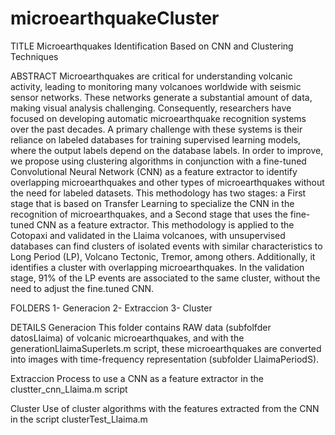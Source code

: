 # microearthquakeCluster

TITLE
Microearthquakes Identification Based on CNN and Clustering Techniques

ABSTRACT
Microearthquakes are critical for understanding volcanic activity, leading to monitoring many volcanoes worldwide with seismic sensor networks. These networks generate a substantial amount of data, making visual analysis challenging. Consequently, researchers have focused on developing automatic microearthquake recognition systems over the past decades. A primary challenge with these systems is their reliance on labeled databases for training supervised learning models, where the output labels depend on the database labels. In order to improve, we propose using clustering algorithms in conjunction with a fine-tuned Convolutional Neural Network (CNN) as a feature extractor to identify overlapping microearthquakes and other types of microearthquakes without the need for labeled datasets. This methodology has two stages: a First stage that is based on Transfer Learning to specialize the CNN in the recognition of microearthquakes, and a Second stage that uses the fine-tuned CNN as a feature extractor. This methodology is applied to the Cotopaxi and validated in the Llaima volcanoes, with unsupervised databases can find clusters of isolated events with similar characteristics to Long Period (LP), Volcano Tectonic, Tremor, among others. Additionally, it identifies a cluster with overlapping microearthquakes. In the validation stage, 91\% of the LP events are associated to the same cluster, without the need to adjust the fine.tuned CNN. 

FOLDERS
1- Generacion
2- Extraccion
3- Cluster

DETAILS
Generacion
This folder contains RAW data (subfolfder datosLlaima) of volcanic microearthquakes, and with the generationLlaimaSuperlets.m script, these microearthquakes are converted into images with time-frequency representation (subfolder LlaimaPeriodS).

Extraccion
Process to use a CNN as a feature extractor in the clustter_cnn_Llaima.m script

Cluster
Use of cluster algorithms with the features extracted from the CNN in the script clusterTest_Llaima.m